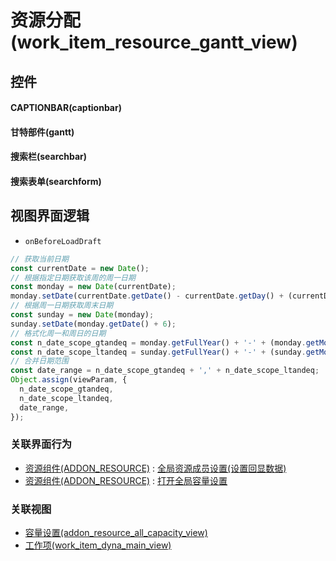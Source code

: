 # 资源分配(work_item_resource_gantt_view)  <!-- {docsify-ignore-all} -->



## 控件
#### CAPTIONBAR(captionbar)
#### 甘特部件(gantt)
#### 搜索栏(searchbar)
#### 搜索表单(searchform)

## 视图界面逻辑
* `onBeforeLoadDraft`
```javascript
// 获取当前日期
const currentDate = new Date();
// 根据指定日期获取该周的周一日期
const monday = new Date(currentDate);
monday.setDate(currentDate.getDate() - currentDate.getDay() + (currentDate.getDay() === 0 ? -6 : 1)); // 如果日期为周日，则减去6天
// 根据周一日期获取周末日期
const sunday = new Date(monday);
sunday.setDate(monday.getDate() + 6);
// 格式化周一和周日的日期  
const n_date_scope_gtandeq = monday.getFullYear() + '-' + (monday.getMonth() + 1 < 10 ? '0' + (monday.getMonth() + 1) : monday.getMonth() + 1) + '-' + (monday.getDate() < 10 ? '0' + monday.getDate() : monday.getDate());
const n_date_scope_ltandeq = sunday.getFullYear() + '-' + (sunday.getMonth() + 1 < 10 ? '0' + (sunday.getMonth() + 1) : sunday.getMonth() + 1) + '-' + (sunday.getDate() < 10 ? '0' + sunday.getDate() : sunday.getDate());
// 合并日期范围
const date_range = n_date_scope_gtandeq + ',' + n_date_scope_ltandeq;
Object.assign(viewParam, {
  n_date_scope_gtandeq,
  n_date_scope_ltandeq,
  date_range,
});
```


### 关联界面行为
  * [资源组件(ADDON_RESOURCE)](module/Base/addon_resource) : [全局资源成员设置(设置回显数据)](module/Base/addon_resource#界面行为)
  * [资源组件(ADDON_RESOURCE)](module/Base/addon_resource) : [打开全局容量设置](module/Base/addon_resource#界面行为)

### 关联视图
  * [容量设置(addon_resource_all_capacity_view)](app/view/addon_resource_all_capacity_view)
  * [工作项(work_item_dyna_main_view)](app/view/work_item_dyna_main_view)

<script>
 const { createApp } = Vue
  createApp({
    data() {
      return {

      }
    }
  }).use(ElementPlus).mount('#app')
</script>